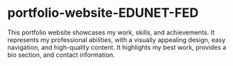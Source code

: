 # portfolio-website-EDUNET-FED
This portfolio website showcases my work, skills, and achievements. It represents my professional abilities, with a visually appealing design, easy navigation, and high-quality content. It highlights my best work, provides a bio section, and contact information. 

